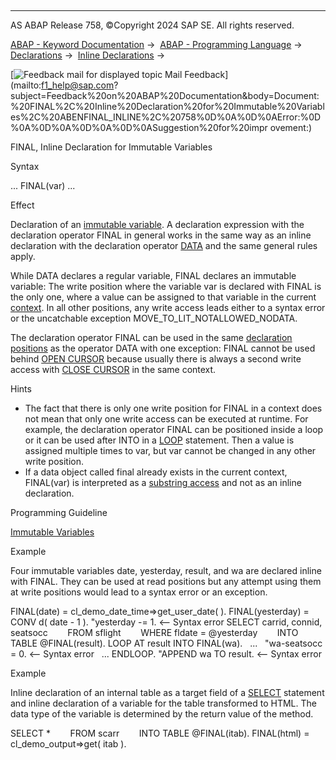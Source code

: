   

* * *

AS ABAP Release 758, ©Copyright 2024 SAP SE. All rights reserved.

[ABAP - Keyword Documentation](https://help.sap.com/doc/abapdocu_758_index_htm/7.58/en-US/abenabap.htm) →  [ABAP - Programming Language](https://help.sap.com/doc/abapdocu_758_index_htm/7.58/en-US/abenabap_reference.htm) →  [Declarations](https://help.sap.com/doc/abapdocu_758_index_htm/7.58/en-US/abendeclarations.htm) →  [Inline Declarations](https://help.sap.com/doc/abapdocu_758_index_htm/7.58/en-US/abeninline_declarations.htm) → 

 [![](Mail.gif?object=Mail.gif "Feedback mail for displayed topic") Mail Feedback](mailto:f1_help@sap.com?subject=Feedback%20on%20ABAP%20Documentation&body=Document:%20FINAL%2C%20Inline%20Declaration%20for%20Immutable%20Variables%2C%20ABENFINAL_INLINE%2C%20758%0D%0A%0D%0AError:%0D%0A%0D%0A%0D%0A%0D%0ASuggestion%20for%20impr
ovement:)

FINAL, Inline Declaration for Immutable Variables

Syntax

... FINAL(var) ...

Effect

Declaration of an [immutable variable](https://help.sap.com/doc/abapdocu_758_index_htm/7.58/en-US/abenimmutable_variable_glosry.htm "Glossary Entry"). A declaration expression with the declaration operator FINAL in general works in the same way as an inline declaration with the declaration operator [DATA](https://help.sap.com/doc/abapdocu_758_index_htm/7.58/en-US/abendata_inline.htm) and the same general rules apply.

While DATA declares a regular variable, FINAL declares an immutable variable: The write position where the variable var is declared with FINAL is the only one, where a value can be assigned to that variable in the current [context](https://help.sap.com/doc/abapdocu_758_index_htm/7.58/en-US/abenobj_context_glosry.htm "Glossary Entry"). In all other positions, any write access leads either to a syntax error or the uncatchable exception MOVE\_TO\_LIT\_NOTALLOWED\_NODATA.

The declaration operator FINAL can be used in the same [declaration positions](https://help.sap.com/doc/abapdocu_758_index_htm/7.58/en-US/abendeclaration_position_glosry.htm "Glossary Entry") as the operator DATA with one exception: FINAL cannot be used behind [OPEN CURSOR](https://help.sap.com/doc/abapdocu_758_index_htm/7.58/en-US/abapopen_cursor.htm) because usually there is always a second write access with [CLOSE CURSOR](https://help.sap.com/doc/abapdocu_758_index_htm/7.58/en-US/abapclose_cursor.htm) in the same context.

Hints

-   The fact that there is only one write position for FINAL in a context does not mean that only one write access can be executed at runtime. For example, the declaration operator FINAL can be positioned inside a loop or it can be used after INTO in a [LOOP](https://help.sap.com/doc/abapdocu_758_index_htm/7.58/en-US/abaploop_at_itab.htm) statement. Then a value is assigned multiple times to var, but var cannot be changed in any other write position.
-   If a data object called final already exists in the current context, FINAL(var) is interpreted as a [substring access](https://help.sap.com/doc/abapdocu_758_index_htm/7.58/en-US/abenoffset_length.htm) and not as an inline declaration.

Programming Guideline

[Immutable Variables](https://help.sap.com/doc/abapdocu_758_index_htm/7.58/en-US/abenimmutable_variables_guidl.htm "Guideline")

Example

Four immutable variables date, yesterday, result, and wa are declared inline with FINAL. They can be used at read positions but any attempt using them at write positions would lead to a syntax error or an exception.

FINAL(date) = cl\_demo\_date\_time=>get\_user\_date( ).
FINAL(yesterday) = CONV d( date - 1 ).
"yesterday -= 1. <-- Syntax error
SELECT carrid, connid, seatsocc
       FROM sflight
       WHERE fldate = @yesterday
       INTO TABLE @FINAL(result).
LOOP AT result INTO FINAL(wa).
  ...
  "wa-seatsocc = 0. <-- Syntax error
  ...
ENDLOOP.
"APPEND wa TO result. <-- Syntax error

Example

Inline declaration of an internal table as a target field of a [SELECT](https://help.sap.com/doc/abapdocu_758_index_htm/7.58/en-US/abapselect.htm) statement and inline declaration of a variable for the table transformed to HTML. The data type of the variable is determined by the return value of the method.

SELECT \*
       FROM scarr
       INTO TABLE @FINAL(itab).
FINAL(html) = cl\_demo\_output=>get( itab ).